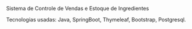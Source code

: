 <p>Sistema de Controle de Vendas e Estoque de Ingredientes <p>
Tecnologias usadas: Java, SpringBoot, Thymeleaf, Bootstrap, Postgresql.
